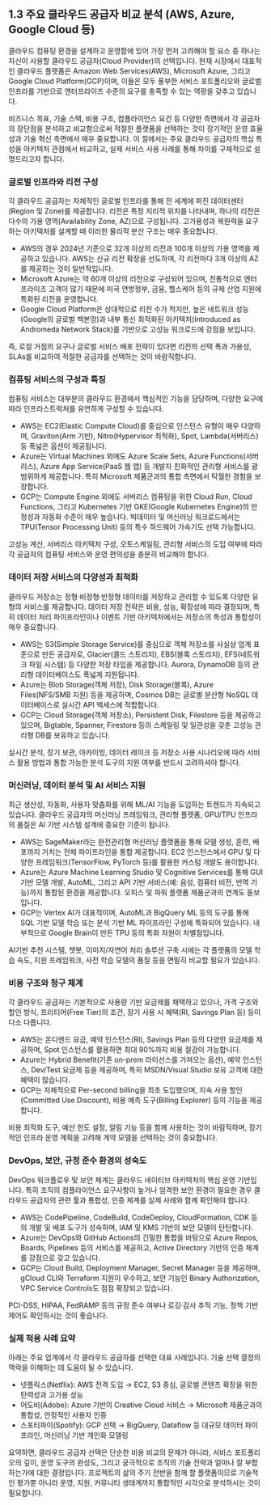 ## 1.3 주요 클라우드 공급자 비교 분석 (AWS, Azure, Google Cloud 등)

클라우드 컴퓨팅 환경을 설계하고 운영함에 있어 가장 먼저 고려해야 할 요소 중 하나는 자신이 사용할 클라우드 공급자(Cloud Provider)의 선택입니다. 현재 시장에서 대표적인 클라우드 플랫폼은 Amazon Web Services(AWS), Microsoft Azure, 그리고 Google Cloud Platform(GCP)이며, 이들은 모두 풍부한 서비스 포트폴리오와 글로벌 인프라를 기반으로 엔터프라이즈 수준의 요구를 충족할 수 있는 역량을 갖추고 있습니다.

비즈니스 목표, 기술 스택, 비용 구조, 컴플라이언스 요건 등 다양한 측면에서 각 공급자의 장단점을 분석하고 비교함으로써 적절한 플랫폼을 선택하는 것이 장기적인 운영 효율성과 기술 혁신 측면에서 매우 중요합니다. 이 절에서는 주요 클라우드 공급자의 핵심 특성을 아키텍처 관점에서 비교하고, 실제 서비스 사용 사례를 통해 차이를 구체적으로 설명드리고자 합니다.

### 글로벌 인프라와 리전 구성

각 클라우드 공급자는 자체적인 글로벌 인프라를 통해 전 세계에 퍼진 데이터센터(Region 및 Zone)를 제공합니다. 리전은 특정 지리적 위치를 나타내며, 하나의 리전은 다수의 가용 영역(Availability Zone, AZ)으로 구성됩니다. 고가용성과 복원력을 요구하는 아키텍처를 설계할 때 이러한 물리적 분산 구조는 매우 중요합니다.

- AWS의 경우 2024년 기준으로 32개 이상의 리전과 100개 이상의 가용 영역을 제공하고 있습니다. AWS는 신규 리전 확장을 선도하며, 각 리전마다 3개 이상의 AZ를 제공하는 것이 일반적입니다.
- Microsoft Azure는 약 60개 이상의 리전으로 구성되어 있으며, 전통적으로 엔터프라이즈 고객이 많기 때문에 미국 연방정부, 금융, 헬스케어 등의 규제 산업 지원에 특화된 리전을 운영합니다.
- Google Cloud Platform은 상대적으로 리전 수가 적지만, 높은 네트워크 성능(Google의 글로벌 백본망)과 내부 통신 최적화된 아키텍처(Introduced as Andromeda Network Stack)를 기반으로 고성능 워크로드에 강점을 보입니다.

즉, 로컬 거점의 요구나 글로벌 서비스 배포 전략이 있다면 리전의 선택 폭과 가용성, SLAs를 비교하여 적절한 공급자를 선택하는 것이 바람직합니다.

### 컴퓨팅 서비스의 구성과 특징

컴퓨팅 서비스는 대부분의 클라우드 환경에서 핵심적인 기능을 담당하며, 다양한 요구에 따라 인프라스트럭처를 유연하게 구성할 수 있습니다.

- AWS는 EC2(Elastic Compute Cloud)를 중심으로 인스턴스 유형이 매우 다양하며, Graviton(Arm 기반), Nitro(Hypervisor 최적화), Spot, Lambda(서버리스) 등 폭넓은 옵션이 제공됩니다.
- Azure는 Virtual Machines 외에도 Azure Scale Sets, Azure Functions(서버리스), Azure App Service(PaaS 웹 앱) 등 개발자 친화적인 관리형 서비스를 광범위하게 제공합니다. 특히 Microsoft 제품군과의 통합 측면에서 탁월한 경험을 보장합니다.
- GCP는 Compute Engine 외에도 서버리스 컴퓨팅을 위한 Cloud Run, Cloud Functions, 그리고 Kubernetes 기반 GKE(Google Kubernetes Engine)의 안정성과 자동화 수준이 매우 높습니다. 빅데이터 및 머신러닝 워크로드에서는 TPU(Tensor Processing Unit) 등의 특수 하드웨어 가속기도 선택 가능합니다.

고성능 계산, 서버리스 아키텍처 구성, 오토스케일링, 관리형 서비스의 도입 여부에 따라 각 공급자의 컴퓨팅 서비스와 운영 편의성을 충분히 비교해야 합니다.

### 데이터 저장 서비스의 다양성과 최적화

클라우드 저장소는 정형·비정형·반정형 데이터를 저장하고 관리할 수 있도록 다양한 유형의 서비스를 제공합니다. 데이터 저장 전략은 비용, 성능, 확장성에 따라 결정되며, 특히 데이터 처리 파이프라인이나 이벤트 기반 아키텍처에서는 저장소의 특성과 통합성이 매우 중요합니다.

- AWS는 S3(Simple Storage Service)를 중심으로 객체 저장소를 사실상 업계 표준으로 만든 공급자로, Glacier(콜드 스토리지), EBS(블록 스토리지), EFS(네트워크 파일 시스템) 등 다양한 저장 타입을 제공합니다. Aurora, DynamoDB 등의 관리형 데이터베이스도 폭넓게 지원됩니다.
- Azure는 Blob Storage(객체 저장), Disk Storage(블록), Azure Files(NFS/SMB 지원) 등을 제공하며, Cosmos DB는 글로벌 분산형 NoSQL 데이터베이스로 실시간 API 액세스에 적합합니다.
- GCP는 Cloud Storage(객체 저장소), Persistent Disk, Filestore 등을 제공하고 있으며, Bigtable, Spanner, Firestore 등의 스케일링 및 일관성을 갖춘 고성능 관리형 DB를 보유하고 있습니다.

실시간 분석, 장기 보관, 아카이빙, 데이터 레이크 등 저장소 사용 시나리오에 따라 서비스 활용 방법과 통합 가능한 분석 도구의 지원 여부를 반드시 고려하셔야 합니다.

### 머신러닝, 데이터 분석 및 AI 서비스 지원

최근 생산성, 자동화, 사용자 맞춤화를 위해 ML/AI 기능을 도입하는 트렌드가 지속되고 있습니다. 클라우드 공급자의 머신러닝 프레임워크, 관리형 플랫폼, GPU/TPU 인프라의 품질은 AI 기반 시스템 설계에 중요한 기준이 됩니다.

- AWS는 SageMaker라는 완전관리형 머신러닝 플랫폼을 통해 모델 생성, 훈련, 배포까지 거치는 전체 파이프라인을 통합 제공합니다. EC2 인스턴스에서 GPU 및 다양한 프레임워크(TensorFlow, PyTorch 등)를 활용한 커스텀 개발도 용이합니다.
- Azure는 Azure Machine Learning Studio 및 Cognitive Services를 통해 GUI 기반 모델 개발, AutoML, 그리고 API 기반 서비스(예: 음성, 컴퓨터 비전, 번역 기능)까지 통합된 환경을 제공합니다. 오피스 및 파워 플랫폼 제품군과의 연계도 돋보입니다.
- GCP는 Vertex AI가 대표적이며, AutoML과 BigQuery ML 등의 도구를 통해 SQL 기반 모델 학습 또는 분석 기반 ML 파이프라인 구성에 특화되어 있습니다. 내부적으로 Google Brain이 만든 TPU 등의 특화 자원이 차별점입니다.

AI기반 추천 시스템, 챗봇, 이미지/자연어 처리 솔루션 구축 시에는 각 플랫폼의 모델 학습 속도, 지원 프레임워크, 사전 학습 모델의 품질 등을 면밀히 비교할 필요가 있습니다.

### 비용 구조와 청구 체계

각 클라우드 공급자는 기본적으로 사용량 기반 요금제를 채택하고 있으나, 가격 구조와 할인 방식, 프리티어(Free Tier)의 조건, 장기 사용 시 혜택(RI, Savings Plan 등) 등이 다소 다릅니다.

- AWS는 온디맨드 요금, 예약 인스턴스(RI), Savings Plan 등의 다양한 요금제를 제공하며, Spot 인스턴스를 활용하면 최대 90%까지 비용 절감이 가능합니다.
- Azure는 Hybrid Benefit(기존 on-prem 라이선스를 가져오는 옵션), 예약 인스턴스, Dev/Test 요금제 등을 제공하며, 특히 MSDN/Visual Studio 보유 고객에 대한 혜택이 많습니다.
- GCP는 자체적으로 Per-second billing을 최초 도입했으며, 지속 사용 할인(Committed Use Discount), 비용 예측 도구(Billing Explorer) 등의 기능을 제공합니다.

비용 최적화 도구, 예산 한도 설정, 알림 기능 등을 함께 사용하는 것이 바람직하며, 장기적인 인프라 운영 계획을 고려해 계약 모델을 선택하는 것이 중요합니다.

### DevOps, 보안, 규정 준수 환경의 성숙도

DevOps 워크플로우 및 보안 체계는 클라우드 네이티브 아키텍처의 핵심 운영 기반입니다. 특히 조직의 컴플라이언스 요구사항이 높거나 엄격한 보안 환경이 필요한 경우 클라우드 공급자의 관련 툴과 통합성, 인증 체계를 실제 사례와 함께 확인해야 합니다.

- AWS는 CodePipeline, CodeBuild, CodeDeploy, CloudFormation, CDK 등의 개발 및 배포 도구가 성숙하며, IAM 및 KMS 기반의 보안 모델이 탄탄합니다.
- Azure는 DevOps와 GitHub Actions의 긴밀한 통합을 바탕으로 Azure Repos, Boards, Pipelines 등의 서비스를 제공하고, Active Directory 기반의 인증 체계를 강점으로 갖고 있습니다.
- GCP는 Cloud Build, Deployment Manager, Secret Manager 등을 제공하며, gCloud CLI와 Terraform 지원이 우수하고, 보안 기능인 Binary Authorization, VPC Service Controls도 점점 확장되고 있습니다.

PCI-DSS, HIPAA, FedRAMP 등의 규정 준수 여부나 로깅·감사 추적 기능, 정책 기반 제어도 확인하시는 것이 좋습니다.

### 실제 적용 사례 요약

아래는 주요 업계에서 각 클라우드 공급자를 선택한 대표 사례입니다. 기술 선택 결정의 맥락을 이해하는 데 도움이 될 수 있습니다.

- 넷플릭스(Netflix): AWS 전격 도입 → EC2, S3 중심, 글로벌 콘텐츠 확장을 위한 탄력성과 고가용 성능
- 어도비(Adobe): Azure 기반의 Creative Cloud 서비스 → Microsoft 제품군과의 통합성, 안정적인 사용자 인증
- 스포티파이(Spotify): GCP 선택 → BigQuery, Dataflow 등 대규모 데이터 파이프라인, 머신러닝 기반 개인화 모델링

요약하면, 클라우드 공급자 선택은 단순한 비용 비교의 문제가 아니라, 서비스 포트폴리오의 깊이, 운영 도구의 완성도, 그리고 궁극적으로 조직의 기술 전략과 얼마나 잘 부합하는가에 대한 결정입니다. 프로젝트의 삶의 주기 전반을 함께 할 플랫폼이므로 기술적인 평가뿐 아니라 운영, 지원, 커뮤니티 생태계까지 통합적인 시각으로 분석하시는 것이 필요합니다.